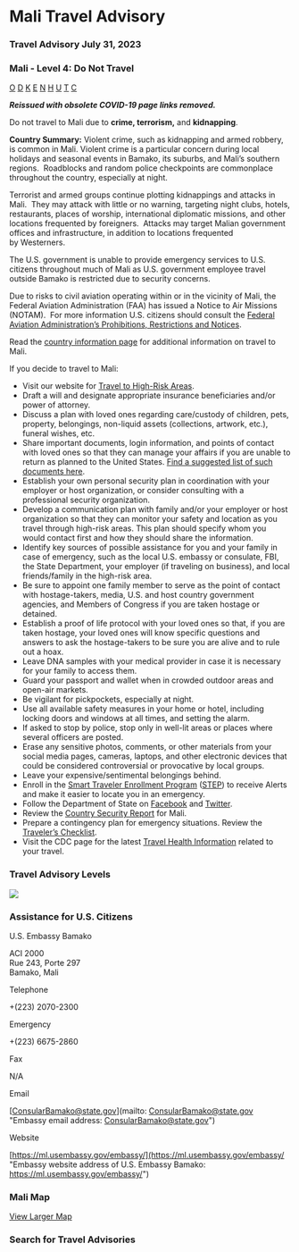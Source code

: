 # Mali Travel Advisory

### Travel Advisory July 31, 2023

### Mali - Level 4: Do Not Travel

[O](javascript:void(0); "Tool Tip: Other")
[D](javascript:void(0); "Tool Tip: Wrongful Detention")
[K](javascript:void(0); "Tool Tip: Kidnap and Hostage")
[E](javascript:void(0); "Tool Tip: Event")
[N](javascript:void(0); "Tool Tip: Disaster")
[H](javascript:void(0); "Tool Tip: Health")
[U](javascript:void(0); "Tool Tip: Civil Unrest")
[T](javascript:void(0); "Tool Tip: Terrorism")
[C](javascript:void(0); "Tool Tip: Crimes")

***Reissued with obsolete COVID-19 page links removed.***

Do not travel to Mali due to **crime, terrorism,** and **kidnapping**.

**Country Summary:** Violent crime, such as kidnapping and armed robbery, is common in Mali. Violent crime is a particular concern during local holidays and seasonal events in Bamako, its suburbs, and Mali’s southern regions.  Roadblocks and random police checkpoints are commonplace throughout the country, especially at night.

Terrorist and armed groups continue plotting kidnappings and attacks in Mali.  They may attack with little or no warning, targeting night clubs, hotels, restaurants, places of worship, international diplomatic missions, and other locations frequented by foreigners.  Attacks may target Malian government offices and infrastructure, in addition to locations frequented by Westerners.

The U.S. government is unable to provide emergency services to U.S. citizens throughout much of Mali as U.S. government employee travel outside Bamako is restricted due to security concerns.

Due to risks to civil aviation operating within or in the vicinity of Mali, the Federal Aviation Administration (FAA) has issued a Notice to Air Missions (NOTAM).  For more information U.S. citizens should consult the [Federal Aviation Administration’s Prohibitions, Restrictions and Notices](https://www.faa.gov/air_traffic/publications/us_restrictions/).

Read the [country information page](https://travel.state.gov/content/travel/en/international-travel/International-Travel-Country-Information-Pages/Mali.html) for additional information on travel to Mali.

If you decide to travel to Mali:

* Visit our website for [Travel to High-Risk Areas](https://travel.state.gov/content/passports/en/go/TraveltoHighRiskAreas.html).
* Draft a will and designate appropriate insurance beneficiaries and/or power of attorney.
* Discuss a plan with loved ones regarding care/custody of children, pets, property, belongings, non-liquid assets (collections, artwork, etc.), funeral wishes, etc.
* Share important documents, login information, and points of contact with loved ones so that they can manage your affairs if you are unable to return as planned to the United States. [Find a suggested list of such documents here](https://travel.state.gov/content/travel/en/international-travel/before-you-go/travelers-checklist.html/).
* Establish your own personal security plan in coordination with your employer or host organization, or consider consulting with a professional security organization.
* Develop a communication plan with family and/or your employer or host organization so that they can monitor your safety and location as you travel through high-risk areas. This plan should specify whom you would contact first and how they should share the information.
* Identify key sources of possible assistance for you and your family in case of emergency, such as the local U.S. embassy or consulate, FBI, the State Department, your employer (if traveling on business), and local friends/family in the high-risk area.
* Be sure to appoint one family member to serve as the point of contact with hostage-takers, media, U.S. and host country government agencies, and Members of Congress if you are taken hostage or detained.
* Establish a proof of life protocol with your loved ones so that, if you are taken hostage, your loved ones will know specific questions and answers to ask the hostage-takers to be sure you are alive and to rule out a hoax.
* Leave DNA samples with your medical provider in case it is necessary for your family to access them.
* Guard your passport and wallet when in crowded outdoor areas and open-air markets.
* Be vigilant for pickpockets, especially at night.
* Use all available safety measures in your home or hotel, including locking doors and windows at all times, and setting the alarm.
* If asked to stop by police, stop only in well-lit areas or places where several officers are posted.
* Erase any sensitive photos, comments, or other materials from your social media pages, cameras, laptops, and other electronic devices that could be considered controversial or provocative by local groups.
* Leave your expensive/sentimental belongings behind.
* Enroll in the [Smart Traveler Enrollment Program](http://step.state.gov/) ([STEP](http://step.state.gov/)) to receive Alerts and make it easier to locate you in an emergency.
* Follow the Department of State on [Facebook](https://www.facebook.com/travelgov/) and [Twitter](https://twitter.com/TravelGov).
* Review the [Country Security Report](https://www.osac.gov/Content/Browse/Report?subContentTypes=Country%20Security%20Report) for Mali.
* Prepare a contingency plan for emergency situations. Review the [Traveler’s Checklist](https://travel.state.gov/content/passporhttps:/travel.state.gov/content/passports/en/go/checklist.htmlts/en/go/checklist.html).
* Visit the CDC page for the latest [Travel Health Information](https://wwwnc.cdc.gov/travel/destinations/list) related to your travel.

### Travel Advisory Levels

[![](/content/dam/NEWTravelAssets/images/travel-levelv1.svg)](/content/travel/en/international-travel/before-you-go/about-our-new-products.html "Travel Advisory Levels")

### Assistance for U.S. Citizens

U.S. Embassy Bamako

ACI 2000  
Rue 243, Porte 297  
Bamako, Mali

Telephone

+(223) 2070-2300

Emergency

+(223) 6675-2860

Fax

N/A

Email

[ConsularBamako@state.gov](mailto: ConsularBamako@state.gov "Embassy email address: ConsularBamako@state.gov")

Website

[https://ml.usembassy.gov/embassy/](https://ml.usembassy.gov/embassy/ "Embassy website address of U.S. Embassy Bamako: https://ml.usembassy.gov/embassy/")

### Mali Map

[View Larger Map](https://travelmaps.state.gov/TSGMap/?extent=-15.841653998,11.907573733,10.754707523,25.102167087 "Map of Mali")



### Search for Travel Advisories